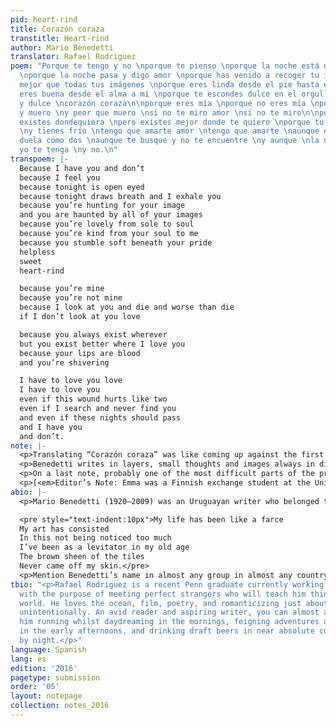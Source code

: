 ```yaml
---
pid: heart-rind
title: Corazón coraza
transtitle: Heart-rind
author: Mario Benedetti
translator: Rafael Rodriguez
poem: "Porque te tengo y no \nporque te pienso \nporque la noche está de ojos abiertos
  \nporque la noche pasa y digo amor \nporque has venido a recoger tu imagen \ny eres
  mejor que todas tus imágenes \nporque eres linda desde el pie hasta el alma \nporque
  eres buena desde el alma a mí \nporque te escondes dulce en el orgullo \npequeña
  y dulce \ncorazón coraza\n\nporque eres mía \nporque no eres mía \nporque te miro
  y muero \ny peor que muero \nsi no te miro amor \nsi no te miro\n\nporque tú siempre
  existes dondequiera \npero existes mejor donde te quiero \nporque tu boca es sangre
  \ny tienes frío \ntengo que amarte amor \ntengo que amarte \naunque esta herida
  duela como dos \naunque te busque y no te encuentre \ny aunque \nla noche pase y
  yo te tenga \ny no.\n"
transpoem: |-
  Because I have you and don’t
  because I feel you
  because tonight is open eyed
  because tonight draws breath and I exhale you
  because you’re hunting for your image
  and you are haunted by all of your images
  because you’re lovely from sole to soul
  because you’re kind from your soul to me
  because you stumble soft beneath your pride
  helpless
  sweet
  heart-rind

  because you’re mine
  because you’re not mine
  because I look at you and die and worse than die
  if I don’t look at you love

  because you always exist wherever
  but you exist better where I love you
  because your lips are blood
  and you’re shivering

  I have to love you love
  I have to love you
  even if this wound hurts like two
  even if I search and never find you
  and even if these nights should pass
  and I have you
  and don’t.
note: |-
  <p>Translating “Corazón coraza” was like coming up against the first experience of a feeling that I have sought and reveled in many times hence. It was one of the first poems I ever recall reading, probably the first one I took seriously. I remember feeling it was a very inviting read, since not only does it take, in my opinion, a very positive stand on its subject matter, but more importantly, it features a great example of Benedetti’s trademark simplicity and wordplay, which my thirteen-or-so-years-old self must have thought both invitingly clever and useful to canalize my feelings (I’m sure Benedetti was also a romantic at thirteen).</p>
  <p>Benedetti writes in layers, small thoughts and images always in dialogue, usually in one direction, one with the next. The bridge of communication between these layers is where the main idea nurtures and develops. At the end of the poem, you get a feeling that the message is like a staircase of bridges, invisible climbing (or descending) steps found between each visible line. He may start from the outside and make his way in, or he may start with the source and finish almost as a spectator to his own craft. To offer just one example of this in “Corazón coraza,” we may note how he sets his tone with the first lines “porque te tengo y no / porque te pienso” (“because I have you and don’t / because I feel you”), and then, like layers, he uses a simple image to add depth in the succeeding lines: “porque la noche está de ojos abiertos / porque la noche pasa y digo amor” (literal translation: “because night is open-eyed / because night passes and I say love”). Clearly, a literal translation doesn’t fully evoke the original image, especially because “love” and <em>amor</em> have a <em>OneHundred Years of Solitude</em>–worthy gap of history and meaning between them, to say the least, as far as Benedetti is concerned. It certainly felt incomplete, but it wasn’t until I had finished translating everything that I was able to notice this. My point here is that it was very hard for me to write the translation the way that Benedetti wrote the original (with the one-directional layers and the overall metaphor that builds in between), so instead, I chose to make it more explicit, such as “because the night draws breath and I exhale you,” which is an idea you only fully acquire in the original when you get to the very end of the poem, “y aunque / la noche pase y yo te tenga / y no,” and are able to fully comprehend the metaphorical and sensorial meanings of “night” as Benedetti intended them.</p>
  <p>On a last note, probably one of the most difficult parts of the process was coming up with a decent title. <em>Coraza</em> is very loose to translate, and is just a very transmutable and widely metaphorized word in Spanish. It also sounds very un-poetic in English. Some very poor examples I went through: “heart-cuirass, “Heart-bark,” “Heart-armor,” “Paper-heart” (I was desperate at this point), and a couple more not even worth mentioning. Then the ingenious Emma Hirvisalo came up with “Rind-heart,” (Rind! Amazing!), which I modified to “Heart-rind” to adjust for rhythm. I can’t even describe the perfect puzzle-fit giddiness I felt at that point. So thanks again, Emma, wherever you currently find yourself in your perfect eureka word pitch translation crusade.</p>
  <p>[<em>Editor’s Note: Emma was a Finnish exchange student at the University of Pennsylvania. She and Rafa took a translation course together.</em>]</p>
abio: |-
  <p>Mario Benedetti (1920–2009) was an Uruguayan writer who belonged to the “Generación del 45” (Generation of ’45), known for its close ties to political rife and rising modernist ideas and innovative writing structures. He was a city poet, and his love and concern for Montevideo is found all throughout the colloquial-style dialogues he crafted and recreated in both his novels and his poems. His pen is subtle and simple, and in many ways he is almost the perfect supporting actor to the themes and personas he wrote about or fictionalized, a quality that perhaps stemmed from his equally passive manner of approaching arguably volatile themes such as political protest, social injustice, and repressed love. He is not very well-known in the English-speaking world, an observation that begs further inquiry as it is inversely proportional to his influence in Latin America with respect to other Hispanic poets that have been much more widely translated. His last poem, which he dictated to his secretary in his deathbed, might evoke a similar idea:</p>

  <pre style="text-indent:10px">My life has been like a farce
  My art has consisted
  In this not being noticed too much
  I’ve been as a levitator in my old age
  The brown sheen of the tiles
  Never came off my skin.</pre>
  <p>Mention Benedetti’s name in almost any group in almost any country in Latin America, and a collective cry of delight will ring out. He seems to be able to embody all of the voices whose stories he tells with a deep respect and humility.</p>
tbio: "<p>Rafael Rodriguez is a recent Penn graduate currently working at a cafe library
  with the purpose of meeting perfect strangers who will teach him things about the
  world. He loves the ocean, film, poetry, and romanticizing just about everything
  unintentionally. An avid reader and aspiring writer, you can almost always find
  him running whilst daydreaming in the mornings, feigning adventures and escapades
  in the early afternoons, and drinking draft beers in near absolute concentration
  by night.</p>"
language: Spanish
lang: es
edition: '2016'
pagetype: submission
order: '05'
layout: notepage
collection: notes_2016
---
```

